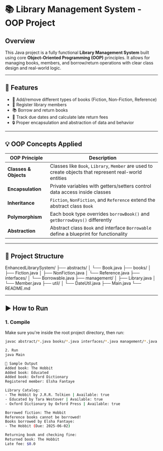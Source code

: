# 📚 Library Management System - OOP Project

## Overview

This Java project is a fully functional **Library Management System** built using core **Object-Oriented Programming (OOP)** principles. It allows for managing books, members, and borrow/return operations with clear class design and real-world logic.

---

## 🧰 Features

- 📖 Add/remove different types of books (Fiction, Non-Fiction, Reference)
- 👥 Register library members
- 📚 Borrow and return books
- 📅 Track due dates and calculate late return fees
- 🔒 Proper encapsulation and abstraction of data and behavior

---

## 💡 OOP Concepts Applied

| OOP Principle   | Description |
|----------------|-------------|
| **Classes & Objects** | Classes like `Book`, `Library`, `Member` are used to create objects that represent real-world entities |
| **Encapsulation** | Private variables with getters/setters control data access inside classes |
| **Inheritance** | `Fiction`, `NonFiction`, and `Reference` extend the abstract class `Book` |
| **Polymorphism** | Each book type overrides `borrowBook()` and `getBorrowDays()` differently |
| **Abstraction** | Abstract class `Book` and interface `Borrowable` define a blueprint for functionality |

---

## 📁 Project Structure

EnhancedLibrarySystem/
├── abstracts/
│ └── Book.java
├── books/
│ ├── Fiction.java
│ ├── NonFiction.java
│ └── Reference.java
├── interfaces/
│ └── Borrowable.java
├── management/
│ ├── Library.java
│ └── Member.java
├── util/
│ └── DateUtil.java
├── Main.java
└── README.md



---

## ▶️ How to Run

### 1. Compile
Make sure you're inside the root project directory, then run:

```bash
javac abstract/*.java books/*.java interfaces/*.java management/*.java util/*.java Main.java

2. Run
java Main

📝 Sample Output
Added book: The Hobbit
Added book: Educated
Added book: Oxford Dictionary
Registered member: Elsha Fantaye

Library Catalog:
- The Hobbit by J.R.R. Tolkien | Available: true
- Educated by Tara Westover | Available: true
- Oxford Dictionary by Oxford Press | Available: true

Borrowed fiction: The Hobbit
Reference books cannot be borrowed!
Books borrowed by Elsha Fantaye:
- The Hobbit (Due: 2025-06-02)

Returning book and checking fine:
Returned book: The Hobbit
Late fee: $0.0



